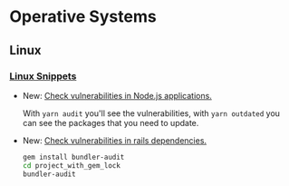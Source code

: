 # Operative Systems

## Linux

### [Linux Snippets](linux_snippets.md)

* New: [Check vulnerabilities in Node.js applications.](linux_snippets.md#check-vulnerabilities-in-node.js-applications)

    With `yarn audit` you'll see the vulnerabilities, with `yarn outdated` you can
    see the packages that you need to update.

* New: [Check vulnerabilities in rails dependencies.](linux_snippets.md#check-vulnerabilities-in-rails-dependencies)

    ```bash
    gem install bundler-audit
    cd project_with_gem_lock
    bundler-audit
